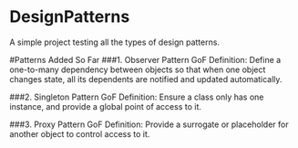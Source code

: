 # DesignPatterns
A simple project testing all the types of design patterns.

#Patterns Added So Far
###1. Observer Pattern
    GoF Definition: Define a one-to-many dependency between objects so 
    that when one object changes state, all its dependents are notified
    and updated automatically.

###2. Singleton Pattern
    GoF Definition: Ensure a class only has one instance, and provide a 
    global point of access to it.
    
###3. Proxy Pattern
    GoF Definition: Provide a surrogate or placeholder for another object
    to control access to it.